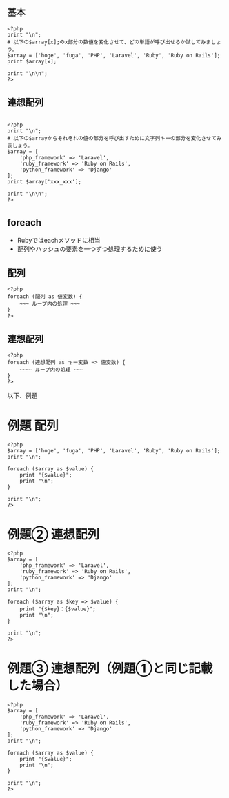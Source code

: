 ## 基本
```
<?php
print "\n";
# 以下の$array[x];のx部分の数値を変化させて、どの単語が呼び出せるか試してみましょう。
$array = ['hoge', 'fuga', 'PHP', 'Laravel', 'Ruby', 'Ruby on Rails'];
print $array[x];

print "\n\n";
?>
```
## 連想配列
```

<?php
print "\n";
# 以下の$arrayからそれぞれの値の部分を呼び出すために文字列キーの部分を変化させてみましょう。
$array = [
    'php_framework' => 'Laravel',
    'ruby_framework' => 'Ruby on Rails',
    'python_framework' => 'Django'
];
print $array['xxx_xxx'];

print "\n\n";
?>
```

## foreach　
- Rubyではeachメソッドに相当
- 配列やハッシュの要素を一つずつ処理するために使う
## 配列
```
<?php
foreach (配列 as 値変数) {
    ~~~ ループ内の処理 ~~~
}
?>
```

## 連想配列
```
<?php
foreach (連想配列 as キー変数 => 値変数) {
    ~~~~ ループ内の処理 ~~~
}
?>
```
以下、例題

# 例題  配列
```
<?php
$array = ['hoge', 'fuga', 'PHP', 'Laravel', 'Ruby', 'Ruby on Rails'];
print "\n";

foreach ($array as $value) {
    print "{$value}";
    print "\n";
}

print "\n";
?>
```

# 例題② 連想配列
```
<?php
$array = [
    'php_framework' => 'Laravel',
    'ruby_framework' => 'Ruby on Rails',
    'python_framework' => 'Django'
];
print "\n";

foreach ($array as $key => $value) {
    print "{$key}：{$value}";
    print "\n";
}

print "\n";
?>
```
# 例題③ 連想配列（例題①と同じ記載した場合）
```
<?php
$array = [
    'php_framework' => 'Laravel',
    'ruby_framework' => 'Ruby on Rails',
    'python_framework' => 'Django'
];
print "\n";

foreach ($array as $value) {
    print "{$value}";
    print "\n";
}

print "\n";
?>
```
